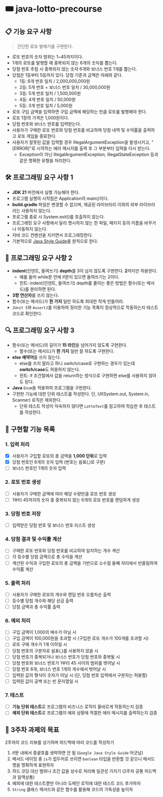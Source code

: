 # 🎟️ java-lotto-precourse

## 📋 기능 요구 사항

> 간단한 로또 발매기를 구현한다.

- 로또 번호의 숫자 범위는 1~45까지이다.
- 1개의 로또를 발행할 때 중복되지 않는 6개의 숫자를 뽑는다.
- 당첨 번호 추첨 시 중복되지 않는 숫자 6개와 보너스 번호 1개를 뽑는다.
- 당첨은 1등부터 5등까지 있다. 당첨 기준과 금액은 아래와 같다.
  - 1등: 6개 번호 일치 / 2,000,000,000원
  - 2등: 5개 번호 + 보너스 번호 일치 / 30,000,000원
  - 3등: 5개 번호 일치 / 1,500,000원
  - 4등: 4개 번호 일치 / 50,000원
  - 5등: 3개 번호 일치 / 5,000원
- 로또 구입 금액을 입력하면 구입 금액에 해당하는 만큼 로또를 발행해야 한다.
- 로또 1장의 가격은 1,000원이다.
- 당첨 번호와 보너스 번호를 입력받는다.
- 사용자가 구매한 로또 번호와 당첨 번호를 비교하여 당첨 내역 및 수익률을 출력하고 로또 게임을 종료한다.
- 사용자가 잘못된 값을 입력할 경우 IllegalArgumentException을 발생시키고, "[ERROR]"로 시작하는 에러 메시지를 출력 후 그 부분부터 입력을 다시 받는다.
  - Exception이 아닌 IllegalArgumentException, IllegalStateException 등과 같은 명확한 유형을 처리한다.

## 🛠️ 프로그래밍 요구 사항 1
- **JDK 21** 버전에서 실행 가능해야 한다.
- 프로그램 실행의 시작점은 Application의 main()이다.
- **build.gradle** 파일은 변경할 수 없으며, 제공된 라이브러리 이외의 외부 라이브러리는 사용하지 않는다.
- 프로그램 종료 시 System.exit()를 호출하지 않는다.
- 프로그래밍 요구 사항에서 달리 명시하지 않는 한 파일, 패키지 등의 이름을 바꾸거나 이동하지 않는다.
- 자바 코드 컨벤션을 지키면서 프로그래밍한다.
- 기본적으로 [Java Style Guide](https://github.com/woowacourse/woowacourse-docs/tree/main/styleguide/java)를 원칙으로 한다.

## 📝 프로그래밍 요구 사항 2
- **indent**(인덴트, 들여쓰기) **depth**를 3이 넘지 않도록 구현한다. **2**까지만 허용한다.
  - 예를 들어 while문 안에 if문이 있으면 들여쓰기는 2이다.
  - 힌트: indent(인덴트, 들여쓰기) depth를 줄이는 좋은 방법은 함수(또는 메서드)를 분리하면 된다.
- **3항 연산자**를 쓰지 않는다.
- 함수(또는 메서드)가 **한 가지** 일만 하도록 최대한 작게 만들어라.
- `JUnit 5`와 `AssertJ`를 이용하여 정리한 기능 목록이 정상적으로 작동하는지 테스트 코드로 확인한다.

## 🔍 프로그래밍 요구 사항 3
- 함수(또는 메서드)의 길이가 **15 라인**을 넘어가지 않도록 구현한다.
  - 함수(또는 메서드)가 **한 가지** 일만 잘 하도록 구현한다.
- **else 예약어**를 쓰지 않는다.
  - else를 쓰지 말라고 하니 switch/case로 구현하는 경우가 있는데 **switch/case**도 허용하지 않는다.
  - 힌트: if 조건절에서 값을 return하는 방식으로 구현하면 else를 사용하지 않아도 된다.
- **Java** `Enum`을 적용하여 프로그램을 구현한다.
- 구현한 기능에 대한 단위 테스트를 작성한다. 단, UI(System.out, System.in, Scanner) 로직은 제외한다.
  - 단위 테스트 작성이 익숙하지 않다면 `LottoTest`를 참고하여 학습한 후 테스트를 작성한다.

## 🚀 구현할 기능 목록

### 1. 입력 처리
- [x] 사용자가 구입할 로또의 총 금액을 **1,000 단위**로 입력
- [x] 당첨 번호인 6개의 숫자 입력 (번호는 쉼표(,)로 구분)
- [ ] 보너스 번호인 1개의 숫자 입력

### 2. 로또 번호 생성
- [ ] 사용자가 구매한 금액에 따라 해당 수량만큼 로또 번호 생성
- [ ] 1부터 45까지의 숫자 중 중복되지 않는 6개의 로또 번호를 랜덤하게 생성

### 3. 당첨 번호 저장
- [ ] 입력받은 당첨 번호 및 보너스 번호 리스트 생성

### 4. 당첨 결과 및 수익률 계산
- [ ] 구매한 로또 번호와 당첨 번호를 비교하여 일치하는 개수 계산
- [ ] 각 등수별 당첨 금액으로 총 수익을 계산
- [ ] 계산된 수익과 구입한 로또의 총 금액을 기반으로 소수점 둘째 자리에서 반올림하여 수익률 계산

### 5. 출력 처리
- [ ] 사용자가 구매한 로또의 개수와 랜덤 번호 오름차순 출력
- [ ] 등수별 당첨 개수와 해당 상금 출력
- [ ] 당첨 금액과 총 수익률 출력

### 6. 예외 처리
- [ ] 구입 금액이 1,000의 배수가 아닐 시
- [ ] 구입 금액이 100,000원을 초과할 시 (구입한 로또 개수가 100개를 초과할 시)
- [ ] 로또 구매 개수가 1개 이하일 시
- [ ] 당첨 번호의 구분자로 쉼표(,)를 사용하지 않을 시
- [ ] 당첨 번호가 중복되거나 보너스 번호가 당첨 번호와 중복될 시
- [ ] 당첨 번호와 보너스 번호가 1부터 45 사이의 범위를 벗어날 시
- [ ] 당첨 번호 6개, 보너스 번호 1개의 개수에서 벗어날 시
- [ ] 입력된 값의 형식이 숫자가 아닐 시 (단, 당첨 번호 입력에서 구분자는 허용함)
- [ ] 입력된 값이 공백 또는 빈 문자열일 시

### 7. 테스트
- [ ] **기능 단위 테스트**로 프로그램의 비즈니스 로직이 올바르게 작동하는지 검증
- [ ] **예외 단위 테스트**로 프로그램이 예외 상황에 적절한 에러 메시지를 출력하는지 검증

## 🎯 3주차 과제의 목표
2주차의 코드 리뷰를 상기하며 피드백에 따라 코드를 작성하기

1. if문 내에서 중괄호를 생략하면 안 됨 (`Google Java Style Guide` 어긋남)
2. 메서드 네이밍 중 `is`가 접두어로 쓰이면 `boolean` 타입을 반환할 것 같으니 메서드명을 명확하게 표현하자
3. 하드 코딩 대신 범위나 조건 값을 상수로 처리해 일관성 가지기 (2주차 공통 피드백과 일맥상통)
4. 예외에 대한 테스트뿐만 아니라 도메인 로직에 대한 테스트 코드 추가하자
5. `String` 클래스 메서드와 같은 함수를 활용해 코드의 가독성을 높이자
